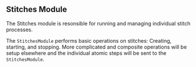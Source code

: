 ﻿## Stitches Module

The Stitches module is resonsible for running and managing individual stitch processes. 

The `StitchesModule` performs basic operations on stitches: Creating, starting, and stopping. More complicated and composite operations will be setup elsewhere and the individual atomic steps will be sent to the `StitchesModule`.